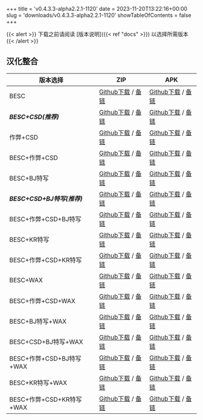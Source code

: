 
+++
title = 'v0.4.3.3-alpha2.2.1-1120'
date = 2023-11-20T13:22:16+00:00
slug = 'downloads/v0.4.3.3-alpha2.2.1-1120'
showTableOfContents = false
+++

{{< alert >}}
下载之前请阅读 [版本说明]({{< ref "docs" >}}) 以选择所需版本
{{< /alert >}}

## 汉化整合

|         版本选择          |                                                                                                                                                                              ZIP                                                                                                                                                                               |                                                                                                                                                                              APK                                                                                                                                                                               |
|---------------------------|----------------------------------------------------------------------------------------------------------------------------------------------------------------------------------------------------------------------------------------------------------------------------------------------------------------------------------------------------------------|----------------------------------------------------------------------------------------------------------------------------------------------------------------------------------------------------------------------------------------------------------------------------------------------------------------------------------------------------------------|
|BESC                       |[Github下载](https://github.com/sakarie9/DOL-CHS-MODS/releases/download/v0.4.3.3-alpha2.2.1-1120/DoL-0.4.3.3-chsmods-a2.2.1-besc-1120.zip ) / [备链](https://mirror.ghproxy.com/https://github.com/sakarie9/DOL-CHS-MODS/releases/download/v0.4.3.3-alpha2.2.1-1120/DoL-0.4.3.3-chsmods-a2.2.1-besc-1120.zip )                                                  |[Github下载](https://github.com/sakarie9/DOL-CHS-MODS/releases/download/v0.4.3.3-alpha2.2.1-1120/DoL-0.4.3.3-chsmods-a2.2.1-besc-1120.apk ) / [备链](https://mirror.ghproxy.com/https://github.com/sakarie9/DOL-CHS-MODS/releases/download/v0.4.3.3-alpha2.2.1-1120/DoL-0.4.3.3-chsmods-a2.2.1-besc-1120.apk )                                                  |
|***BESC+CSD(推荐)***       |[Github下载](https://github.com/sakarie9/DOL-CHS-MODS/releases/download/v0.4.3.3-alpha2.2.1-1120/DoL-0.4.3.3-chsmods-a2.2.1-besc-csd-1120.zip ) / [备链](https://mirror.ghproxy.com/https://github.com/sakarie9/DOL-CHS-MODS/releases/download/v0.4.3.3-alpha2.2.1-1120/DoL-0.4.3.3-chsmods-a2.2.1-besc-csd-1120.zip )                                          |[Github下载](https://github.com/sakarie9/DOL-CHS-MODS/releases/download/v0.4.3.3-alpha2.2.1-1120/DoL-0.4.3.3-chsmods-a2.2.1-besc-csd-1120.apk ) / [备链](https://mirror.ghproxy.com/https://github.com/sakarie9/DOL-CHS-MODS/releases/download/v0.4.3.3-alpha2.2.1-1120/DoL-0.4.3.3-chsmods-a2.2.1-besc-csd-1120.apk )                                          |
|作弊+CSD                   |[Github下载](https://github.com/sakarie9/DOL-CHS-MODS/releases/download/v0.4.3.3-alpha2.2.1-1120/DoL-0.4.3.3-chsmods-a2.2.1-cheat-csd-1120.zip ) / [备链](https://mirror.ghproxy.com/https://github.com/sakarie9/DOL-CHS-MODS/releases/download/v0.4.3.3-alpha2.2.1-1120/DoL-0.4.3.3-chsmods-a2.2.1-cheat-csd-1120.zip )                                        |[Github下载](https://github.com/sakarie9/DOL-CHS-MODS/releases/download/v0.4.3.3-alpha2.2.1-1120/DoL-0.4.3.3-chsmods-a2.2.1-cheat-csd-1120.apk ) / [备链](https://mirror.ghproxy.com/https://github.com/sakarie9/DOL-CHS-MODS/releases/download/v0.4.3.3-alpha2.2.1-1120/DoL-0.4.3.3-chsmods-a2.2.1-cheat-csd-1120.apk )                                        |
|BESC+作弊+CSD              |[Github下载](https://github.com/sakarie9/DOL-CHS-MODS/releases/download/v0.4.3.3-alpha2.2.1-1120/DoL-0.4.3.3-chsmods-a2.2.1-besc-cheat-csd-1120.zip ) / [备链](https://mirror.ghproxy.com/https://github.com/sakarie9/DOL-CHS-MODS/releases/download/v0.4.3.3-alpha2.2.1-1120/DoL-0.4.3.3-chsmods-a2.2.1-besc-cheat-csd-1120.zip )                              |[Github下载](https://github.com/sakarie9/DOL-CHS-MODS/releases/download/v0.4.3.3-alpha2.2.1-1120/DoL-0.4.3.3-chsmods-a2.2.1-besc-cheat-csd-1120.apk ) / [备链](https://mirror.ghproxy.com/https://github.com/sakarie9/DOL-CHS-MODS/releases/download/v0.4.3.3-alpha2.2.1-1120/DoL-0.4.3.3-chsmods-a2.2.1-besc-cheat-csd-1120.apk )                              |
|BESC+BJ特写                |[Github下载](https://github.com/sakarie9/DOL-CHS-MODS/releases/download/v0.4.3.3-alpha2.2.1-1120/DoL-0.4.3.3-chsmods-a2.2.1-besc-sideviewbj-1120.zip ) / [备链](https://mirror.ghproxy.com/https://github.com/sakarie9/DOL-CHS-MODS/releases/download/v0.4.3.3-alpha2.2.1-1120/DoL-0.4.3.3-chsmods-a2.2.1-besc-sideviewbj-1120.zip )                            |[Github下载](https://github.com/sakarie9/DOL-CHS-MODS/releases/download/v0.4.3.3-alpha2.2.1-1120/DoL-0.4.3.3-chsmods-a2.2.1-besc-sideviewbj-1120.apk ) / [备链](https://mirror.ghproxy.com/https://github.com/sakarie9/DOL-CHS-MODS/releases/download/v0.4.3.3-alpha2.2.1-1120/DoL-0.4.3.3-chsmods-a2.2.1-besc-sideviewbj-1120.apk )                            |
|***BESC+CSD+BJ特写(推荐)***|[Github下载](https://github.com/sakarie9/DOL-CHS-MODS/releases/download/v0.4.3.3-alpha2.2.1-1120/DoL-0.4.3.3-chsmods-a2.2.1-besc-csd-sideviewbj-1120.zip ) / [备链](https://mirror.ghproxy.com/https://github.com/sakarie9/DOL-CHS-MODS/releases/download/v0.4.3.3-alpha2.2.1-1120/DoL-0.4.3.3-chsmods-a2.2.1-besc-csd-sideviewbj-1120.zip )                    |[Github下载](https://github.com/sakarie9/DOL-CHS-MODS/releases/download/v0.4.3.3-alpha2.2.1-1120/DoL-0.4.3.3-chsmods-a2.2.1-besc-csd-sideviewbj-1120.apk ) / [备链](https://mirror.ghproxy.com/https://github.com/sakarie9/DOL-CHS-MODS/releases/download/v0.4.3.3-alpha2.2.1-1120/DoL-0.4.3.3-chsmods-a2.2.1-besc-csd-sideviewbj-1120.apk )                    |
|BESC+作弊+CSD+BJ特写       |[Github下载](https://github.com/sakarie9/DOL-CHS-MODS/releases/download/v0.4.3.3-alpha2.2.1-1120/DoL-0.4.3.3-chsmods-a2.2.1-besc-cheat-csd-sideviewbj-1120.zip ) / [备链](https://mirror.ghproxy.com/https://github.com/sakarie9/DOL-CHS-MODS/releases/download/v0.4.3.3-alpha2.2.1-1120/DoL-0.4.3.3-chsmods-a2.2.1-besc-cheat-csd-sideviewbj-1120.zip )        |[Github下载](https://github.com/sakarie9/DOL-CHS-MODS/releases/download/v0.4.3.3-alpha2.2.1-1120/DoL-0.4.3.3-chsmods-a2.2.1-besc-cheat-csd-sideviewbj-1120.apk ) / [备链](https://mirror.ghproxy.com/https://github.com/sakarie9/DOL-CHS-MODS/releases/download/v0.4.3.3-alpha2.2.1-1120/DoL-0.4.3.3-chsmods-a2.2.1-besc-cheat-csd-sideviewbj-1120.apk )        |
|BESC+KR特写                |[Github下载](https://github.com/sakarie9/DOL-CHS-MODS/releases/download/v0.4.3.3-alpha2.2.1-1120/DoL-0.4.3.3-chsmods-a2.2.1-besc-sideviewkr-1120.zip ) / [备链](https://mirror.ghproxy.com/https://github.com/sakarie9/DOL-CHS-MODS/releases/download/v0.4.3.3-alpha2.2.1-1120/DoL-0.4.3.3-chsmods-a2.2.1-besc-sideviewkr-1120.zip )                            |[Github下载](https://github.com/sakarie9/DOL-CHS-MODS/releases/download/v0.4.3.3-alpha2.2.1-1120/DoL-0.4.3.3-chsmods-a2.2.1-besc-sideviewkr-1120.apk ) / [备链](https://mirror.ghproxy.com/https://github.com/sakarie9/DOL-CHS-MODS/releases/download/v0.4.3.3-alpha2.2.1-1120/DoL-0.4.3.3-chsmods-a2.2.1-besc-sideviewkr-1120.apk )                            |
|BESC+作弊+CSD+KR特写       |[Github下载](https://github.com/sakarie9/DOL-CHS-MODS/releases/download/v0.4.3.3-alpha2.2.1-1120/DoL-0.4.3.3-chsmods-a2.2.1-besc-cheat-csd-sideviewkr-1120.zip ) / [备链](https://mirror.ghproxy.com/https://github.com/sakarie9/DOL-CHS-MODS/releases/download/v0.4.3.3-alpha2.2.1-1120/DoL-0.4.3.3-chsmods-a2.2.1-besc-cheat-csd-sideviewkr-1120.zip )        |[Github下载](https://github.com/sakarie9/DOL-CHS-MODS/releases/download/v0.4.3.3-alpha2.2.1-1120/DoL-0.4.3.3-chsmods-a2.2.1-besc-cheat-csd-sideviewkr-1120.apk ) / [备链](https://mirror.ghproxy.com/https://github.com/sakarie9/DOL-CHS-MODS/releases/download/v0.4.3.3-alpha2.2.1-1120/DoL-0.4.3.3-chsmods-a2.2.1-besc-cheat-csd-sideviewkr-1120.apk )        |
|BESC+WAX                   |[Github下载](https://github.com/sakarie9/DOL-CHS-MODS/releases/download/v0.4.3.3-alpha2.2.1-1120/DoL-0.4.3.3-chsmods-a2.2.1-besc-wax-1120.zip ) / [备链](https://mirror.ghproxy.com/https://github.com/sakarie9/DOL-CHS-MODS/releases/download/v0.4.3.3-alpha2.2.1-1120/DoL-0.4.3.3-chsmods-a2.2.1-besc-wax-1120.zip )                                          |[Github下载](https://github.com/sakarie9/DOL-CHS-MODS/releases/download/v0.4.3.3-alpha2.2.1-1120/DoL-0.4.3.3-chsmods-a2.2.1-besc-wax-1120.apk ) / [备链](https://mirror.ghproxy.com/https://github.com/sakarie9/DOL-CHS-MODS/releases/download/v0.4.3.3-alpha2.2.1-1120/DoL-0.4.3.3-chsmods-a2.2.1-besc-wax-1120.apk )                                          |
|BESC+作弊+CSD+WAX          |[Github下载](https://github.com/sakarie9/DOL-CHS-MODS/releases/download/v0.4.3.3-alpha2.2.1-1120/DoL-0.4.3.3-chsmods-a2.2.1-besc-wax-cheat-csd-1120.zip ) / [备链](https://mirror.ghproxy.com/https://github.com/sakarie9/DOL-CHS-MODS/releases/download/v0.4.3.3-alpha2.2.1-1120/DoL-0.4.3.3-chsmods-a2.2.1-besc-wax-cheat-csd-1120.zip )                      |[Github下载](https://github.com/sakarie9/DOL-CHS-MODS/releases/download/v0.4.3.3-alpha2.2.1-1120/DoL-0.4.3.3-chsmods-a2.2.1-besc-wax-cheat-csd-1120.apk ) / [备链](https://mirror.ghproxy.com/https://github.com/sakarie9/DOL-CHS-MODS/releases/download/v0.4.3.3-alpha2.2.1-1120/DoL-0.4.3.3-chsmods-a2.2.1-besc-wax-cheat-csd-1120.apk )                      |
|BESC+BJ特写+WAX            |[Github下载](https://github.com/sakarie9/DOL-CHS-MODS/releases/download/v0.4.3.3-alpha2.2.1-1120/DoL-0.4.3.3-chsmods-a2.2.1-besc-wax-sideviewbj-1120.zip ) / [备链](https://mirror.ghproxy.com/https://github.com/sakarie9/DOL-CHS-MODS/releases/download/v0.4.3.3-alpha2.2.1-1120/DoL-0.4.3.3-chsmods-a2.2.1-besc-wax-sideviewbj-1120.zip )                    |[Github下载](https://github.com/sakarie9/DOL-CHS-MODS/releases/download/v0.4.3.3-alpha2.2.1-1120/DoL-0.4.3.3-chsmods-a2.2.1-besc-wax-sideviewbj-1120.apk ) / [备链](https://mirror.ghproxy.com/https://github.com/sakarie9/DOL-CHS-MODS/releases/download/v0.4.3.3-alpha2.2.1-1120/DoL-0.4.3.3-chsmods-a2.2.1-besc-wax-sideviewbj-1120.apk )                    |
|BESC+CSD+BJ特写+WAX        |[Github下载](https://github.com/sakarie9/DOL-CHS-MODS/releases/download/v0.4.3.3-alpha2.2.1-1120/DoL-0.4.3.3-chsmods-a2.2.1-besc-wax-csd-sideviewbj-1120.zip ) / [备链](https://mirror.ghproxy.com/https://github.com/sakarie9/DOL-CHS-MODS/releases/download/v0.4.3.3-alpha2.2.1-1120/DoL-0.4.3.3-chsmods-a2.2.1-besc-wax-csd-sideviewbj-1120.zip )            |[Github下载](https://github.com/sakarie9/DOL-CHS-MODS/releases/download/v0.4.3.3-alpha2.2.1-1120/DoL-0.4.3.3-chsmods-a2.2.1-besc-wax-csd-sideviewbj-1120.apk ) / [备链](https://mirror.ghproxy.com/https://github.com/sakarie9/DOL-CHS-MODS/releases/download/v0.4.3.3-alpha2.2.1-1120/DoL-0.4.3.3-chsmods-a2.2.1-besc-wax-csd-sideviewbj-1120.apk )            |
|BESC+作弊+CSD+BJ特写+WAX   |[Github下载](https://github.com/sakarie9/DOL-CHS-MODS/releases/download/v0.4.3.3-alpha2.2.1-1120/DoL-0.4.3.3-chsmods-a2.2.1-besc-wax-cheat-csd-sideviewbj-1120.zip ) / [备链](https://mirror.ghproxy.com/https://github.com/sakarie9/DOL-CHS-MODS/releases/download/v0.4.3.3-alpha2.2.1-1120/DoL-0.4.3.3-chsmods-a2.2.1-besc-wax-cheat-csd-sideviewbj-1120.zip )|[Github下载](https://github.com/sakarie9/DOL-CHS-MODS/releases/download/v0.4.3.3-alpha2.2.1-1120/DoL-0.4.3.3-chsmods-a2.2.1-besc-wax-cheat-csd-sideviewbj-1120.apk ) / [备链](https://mirror.ghproxy.com/https://github.com/sakarie9/DOL-CHS-MODS/releases/download/v0.4.3.3-alpha2.2.1-1120/DoL-0.4.3.3-chsmods-a2.2.1-besc-wax-cheat-csd-sideviewbj-1120.apk )|
|BESC+KR特写+WAX            |[Github下载](https://github.com/sakarie9/DOL-CHS-MODS/releases/download/v0.4.3.3-alpha2.2.1-1120/DoL-0.4.3.3-chsmods-a2.2.1-besc-wax-sideviewkr-1120.zip ) / [备链](https://mirror.ghproxy.com/https://github.com/sakarie9/DOL-CHS-MODS/releases/download/v0.4.3.3-alpha2.2.1-1120/DoL-0.4.3.3-chsmods-a2.2.1-besc-wax-sideviewkr-1120.zip )                    |[Github下载](https://github.com/sakarie9/DOL-CHS-MODS/releases/download/v0.4.3.3-alpha2.2.1-1120/DoL-0.4.3.3-chsmods-a2.2.1-besc-wax-sideviewkr-1120.apk ) / [备链](https://mirror.ghproxy.com/https://github.com/sakarie9/DOL-CHS-MODS/releases/download/v0.4.3.3-alpha2.2.1-1120/DoL-0.4.3.3-chsmods-a2.2.1-besc-wax-sideviewkr-1120.apk )                    |
|BESC+作弊+CSD+KR特写+WAX   |[Github下载](https://github.com/sakarie9/DOL-CHS-MODS/releases/download/v0.4.3.3-alpha2.2.1-1120/DoL-0.4.3.3-chsmods-a2.2.1-besc-wax-cheat-csd-sideviewkr-1120.zip ) / [备链](https://mirror.ghproxy.com/https://github.com/sakarie9/DOL-CHS-MODS/releases/download/v0.4.3.3-alpha2.2.1-1120/DoL-0.4.3.3-chsmods-a2.2.1-besc-wax-cheat-csd-sideviewkr-1120.zip )|[Github下载](https://github.com/sakarie9/DOL-CHS-MODS/releases/download/v0.4.3.3-alpha2.2.1-1120/DoL-0.4.3.3-chsmods-a2.2.1-besc-wax-cheat-csd-sideviewkr-1120.apk ) / [备链](https://mirror.ghproxy.com/https://github.com/sakarie9/DOL-CHS-MODS/releases/download/v0.4.3.3-alpha2.2.1-1120/DoL-0.4.3.3-chsmods-a2.2.1-besc-wax-cheat-csd-sideviewkr-1120.apk )|
